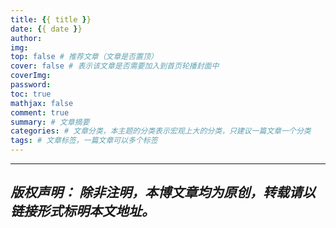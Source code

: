 ```yaml
---
title: {{ title }}
date: {{ date }}
author:
img:
top: false # 推荐文章（文章是否置顶）
cover: false # 表示该文章是否需要加入到首页轮播封面中
coverImg:
password:
toc: true
mathjax: false
comment: true
summary: # 文章摘要
categories: # 文章分类，本主题的分类表示宏观上大的分类，只建议一篇文章一个分类
tags: # 文章标签，一篇文章可以多个标签
---
```

---
*版权声明：*
*除非注明，本博文章均为原创，转载请以链接形式标明本文地址。*
---